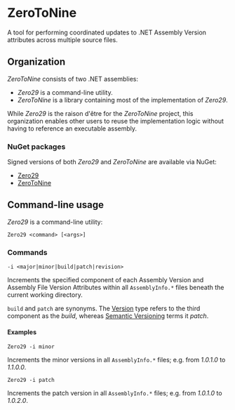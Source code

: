 # ZeroToNine

A tool for performing coordinated updates to .NET Assembly Version attributes across multiple source files.

## Organization

*ZeroToNine* consists of two .NET assemblies:

- *Zero29* is a command-line utility.
- *ZeroToNine* is a library containing most of the implementation of *Zero29*.

While *Zero29* is the raison d'être for the *ZeroToNine* project, this organization enables other users to reuse the implementation logic without having to reference an executable assembly.

### NuGet packages

Signed versions of both *Zero29* and *ZeroToNine* are available via NuGet:

- [Zero29](https://www.nuget.org/packages/Zero29)
- [ZeroToNine](https://www.nuget.org/packages/ZeroToNine) 

## Command-line usage

*Zero29* is a command-line utility:

```
Zero29 <command> [<args>]
```

### Commands

```
-i <major|minor|build|patch|revision>
```

Increments the specified component of each Assembly Version and Assembly File Version Attributes within all `AssemblyInfo.*` files beneath the current working directory.

`build` and `patch` are synonyms. The [Version](http://msdn.microsoft.com/en-us/library/system.version.aspx) type refers to the third component as the *build*, whereas [Semantic Versioning](http://semver.org) terms it *patch*.

#### Examples

```
Zero29 -i minor
```

Increments the minor versions in all `AssemblyInfo.*` files; e.g. from *1.0.1.0* to *1.1.0.0*.

```
Zero29 -i patch
```

Increments the patch version in all `AssemblyInfo.*` files; e.g. from *1.0.1.0* to *1.0.2.0*.